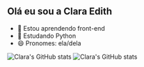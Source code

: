## Olá eu sou a Clara Edith

- 🔭 Estou aprendendo front-end
- 🌱 Estudando Python 
- 😄 Pronomes: ela/dela

![Clara's GitHub stats](https://github-readme-stats.vercel.app/api?username=edithcommit&show_icons=true&theme=radical)
![Clara's GitHub stats](https://github-readme-stats.vercel.app/api?username=edithcommit&hide=contribs,prs&theme=radical)

